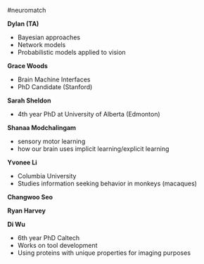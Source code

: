 #neuromatch 

**Dylan (TA)**
- Bayesian approaches
- Network models
- Probabilistic models applied to vision

**Grace Woods**
- Brain Machine Interfaces
- PhD Candidate (Stanford)

**Sarah Sheldon**
- 4th year PhD at University of Alberta (Edmonton)

**Shanaa Modchalingam**
- sensory motor learning
- how our brain uses implicit learning/explicit learning

**Yvonee Li**
- Columbia University
- Studies information seeking behavior in monkeys (macaques)

**Changwoo Seo**

**Ryan Harvey**

**Di Wu**
- 6th year PhD Caltech
- Works on tool development
- Using proteins with unique properties for imaging purposes